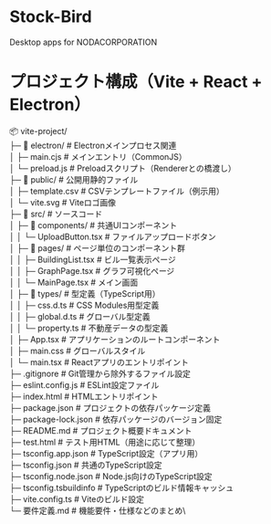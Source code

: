 # Stock-Bird
Desktop apps for NODACORPORATION

# プロジェクト構成（Vite + React + Electron）

📦 vite-project/\
├─ 📁 electron/                  # Electronメインプロセス関連\
│  ├─ main.cjs                  # メインエントリ（CommonJS）\
│  └─ preload.js                # Preloadスクリプト（Rendererとの橋渡し）\
├─ 📁 public/                    # 公開用静的ファイル\
│  ├─ template.csv              # CSVテンプレートファイル（例示用）\
│  └─ vite.svg                  # Viteロゴ画像\
├─ 📁 src/                       # ソースコード\
│  ├─ 📁 components/             # 共通UIコンポーネント\
│  │  └─ UploadButton.tsx       # ファイルアップロードボタン\
│  ├─ 📁 pages/                  # ページ単位のコンポーネント群\
│  │  ├─ BuildingList.tsx       # ビル一覧表示ページ\
│  │  ├─ GraphPage.tsx          # グラフ可視化ページ\
│  │  └─ MainPage.tsx           # メイン画面\
│  ├─ 📁 types/                  # 型定義（TypeScript用）\
│  │  ├─ css.d.ts               # CSS Modules用型定義\
│  │  ├─ global.d.ts            # グローバル型定義\
│  │  └─ property.ts            # 不動産データの型定義\
│  ├─ App.tsx                   # アプリケーションのルートコンポーネント\
│  ├─ main.css                  # グローバルスタイル\
│  └─ main.tsx                  # Reactアプリのエントリポイント\
├─ .gitignore                   # Git管理から除外するファイル設定\
├─ eslint.config.js             # ESLint設定ファイル\
├─ index.html                   # HTMLエントリポイント\
├─ package.json                 # プロジェクトの依存パッケージ定義\
├─ package-lock.json            # 依存パッケージのバージョン固定\
├─ README.md                    # プロジェクト概要ドキュメント\
├─ test.html                    # テスト用HTML（用途に応じて整理）\
├─ tsconfig.app.json            # TypeScript設定（アプリ用）\
├─ tsconfig.json                # 共通のTypeScript設定\
├─ tsconfig.node.json           # Node.js向けのTypeScript設定\
├─ tsconfig.tsbuildinfo         # TypeScriptのビルド情報キャッシュ\
├─ vite.config.ts               # Viteのビルド設定\
└─ 要件定義.md                  # 機能要件・仕様などのまとめ\
